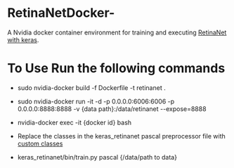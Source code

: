 # RetinaNetDocker-
A Nvidia docker container environment for training and executing [RetinaNet with keras](https://github.com/fizyr/keras-retinanet).


# To Use Run the following commands

 - sudo nvidia-docker build -f Dockerfile -t retinanet .
 - sudo nvidia-docker run -it -d -p 0.0.0.0:6006:6006 -p 0.0.0.0:8888:8888 -v {data path}:/data/retinanet --expose=8888

 - nvidia-docker exec -it {docker id} bash
 - Replace the classes in the keras_retinanet pascal preprocessor  file with [custom classes](https://github.com/fizyr/keras-retinanet/blob/d1c7028f32e1a24c17afca067d6546951dd68f9d/keras_retinanet/preprocessing/pascal_voc.py)
 - keras_retinanet/bin/train.py pascal {/data/path to data}
